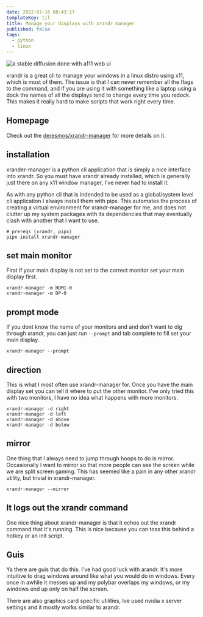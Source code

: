 ```yaml
---
date: 2022-07-16 08:43:17
templateKey: til
title: Manage your displays with xrandr manager
published: false
tags:
  - python
  - linux
---
```


![a stable diffusion done with a111 web ui](https://images.waylonwalker.com/9cd8d65495366b8d57d805ca0faf5fd5.webp)

xrandr is a great cli to manage your windows in a linux distro using x11, which
is most of them. The issue is that I can never remember all the flags to the
command, and if you are using it with something like a laptop using a dock the
names of all the displays tend to change every time you redock. This makes it
really hard to make scripts that work right every time.

## Homepage

Check out the
[deresmos/xrandr-manager](https://github.com/deresmos/xrandr-manager) for more
details on it.

## installation

xrander-manager is a python cli application that is simply a nice interface
into xrandr. So you must have xrandr already installed, which is generally
just there on any x11 window manager, I've never had to install it.

As with any python cli that is indended to be used as a global/system level cli
application I always install them with pipx. This automates the process of
creating a virtual environment for xrandr-manager for me, and does not clutter
up my system packages with its dependencies that may eventually clash with
another that I want to use.

```
# prereqs (xrandr, pipx)
pipx install xrandr-manager
```

## set main monitor

First if your main display is not set to the correct monitor set your main
display first.

```
xrandr-manager -m HDMI-0
xrandr-manager -m DP-0
```

## prompt mode

If you dont know the name of your monitors and and don't want to dig through
xrandr, you can just run `--prompt` and tab complete to fill set your main
display.

```
xrandr-manager --prompt
```

## direction

This is what I most often use xrandr-manager for. Once you have the main
display set you can tell it where to put the other monitor. I've only tried
this with two monitors, I have no idea what happens with more monitors.

```
xrandr-manager -d right
xrandr-manager -d left
xrandr-manager -d above
xrandr-manager -d below
```

## mirror

One thing that I always need to jump through hoops to do is mirror.
Occasionally I want to mirror so that more people can see the screen while we
are split screen gaming. This has seemed like a pain in any other xrandr
utility, but trivial in xrandr-manager.

```
xrandr-manager --mirror
```

## It logs out the xrandr command

One nice thing about xrandr-manager is that it echos out the xrandr command
that it's running. This is nice because you can toss this behind a hotkey or an
init script.

## Guis

Ya there are guis that do this. I've had good luck with arandr. It's more
intuitive to drag windows around like what you would do in windows. Every once
in awhile it messes up and my polybar overlaps my windows, or my windows end up
only on half the screen.

There are also graphics card specific utilities, Ive used nvidia x server
settings and it mostly works similar to arandr.
